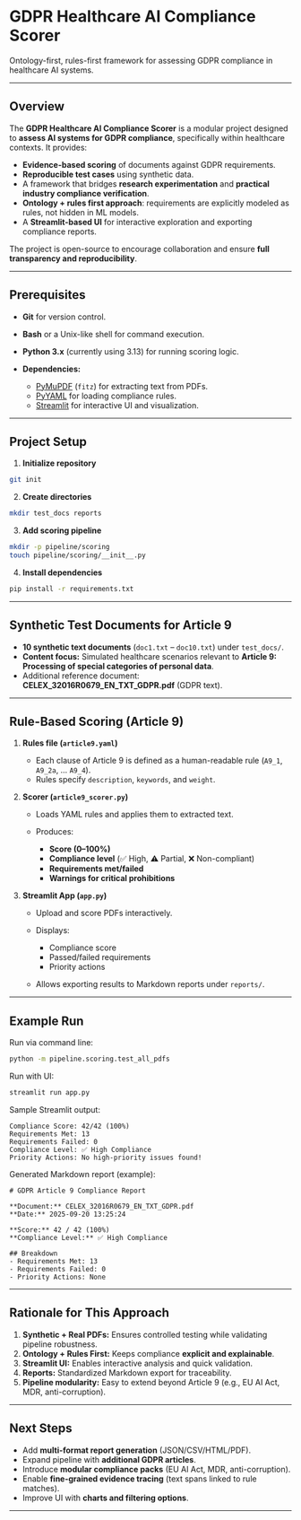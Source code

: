 # GDPR Healthcare AI Compliance Scorer

Ontology-first, rules-first framework for assessing GDPR compliance in healthcare AI systems.

---

## Overview

The **GDPR Healthcare AI Compliance Scorer** is a modular project designed to **assess AI systems for GDPR compliance**, specifically within healthcare contexts. It provides:

* **Evidence-based scoring** of documents against GDPR requirements.
* **Reproducible test cases** using synthetic data.
* A framework that bridges **research experimentation** and **practical industry compliance verification**.
* **Ontology + rules first approach**: requirements are explicitly modeled as rules, not hidden in ML models.
* A **Streamlit-based UI** for interactive exploration and exporting compliance reports.

The project is open-source to encourage collaboration and ensure **full transparency and reproducibility**.

---

## Prerequisites

* **Git** for version control.
* **Bash** or a Unix-like shell for command execution.
* **Python 3.x** (currently using 3.13) for running scoring logic.
* **Dependencies:**

  * [PyMuPDF](https://pymupdf.readthedocs.io/) (`fitz`) for extracting text from PDFs.
  * [PyYAML](https://pyyaml.org/) for loading compliance rules.
  * [Streamlit](https://streamlit.io/) for interactive UI and visualization.

---

## Project Setup

1. **Initialize repository**

```bash
git init
```

2. **Create directories**

```bash
mkdir test_docs reports
```

3. **Add scoring pipeline**

```bash
mkdir -p pipeline/scoring
touch pipeline/scoring/__init__.py
```

4. **Install dependencies**

```bash
pip install -r requirements.txt
```

---

## Synthetic Test Documents for Article 9

* **10 synthetic text documents** (`doc1.txt` – `doc10.txt`) under `test_docs/`.
* **Content focus:** Simulated healthcare scenarios relevant to **Article 9: Processing of special categories of personal data**.
* Additional reference document: **CELEX\_32016R0679\_EN\_TXT\_GDPR.pdf** (GDPR text).

---

## Rule-Based Scoring (Article 9)

1. **Rules file (`article9.yaml`)**

   * Each clause of Article 9 is defined as a human-readable rule (`A9_1`, `A9_2a`, … `A9_4`).
   * Rules specify `description`, `keywords`, and `weight`.

2. **Scorer (`article9_scorer.py`)**

   * Loads YAML rules and applies them to extracted text.
   * Produces:

     * **Score (0–100%)**
     * **Compliance level** (✅ High, ⚠️ Partial, ❌ Non-compliant)
     * **Requirements met/failed**
     * **Warnings for critical prohibitions**

3. **Streamlit App (`app.py`)**

   * Upload and score PDFs interactively.
   * Displays:

     * Compliance score
     * Passed/failed requirements
     * Priority actions
   * Allows exporting results to Markdown reports under `reports/`.

---

## Example Run

Run via command line:

```bash
python -m pipeline.scoring.test_all_pdfs
```

Run with UI:

```bash
streamlit run app.py
```

Sample Streamlit output:

```
Compliance Score: 42/42 (100%)
Requirements Met: 13
Requirements Failed: 0
Compliance Level: ✅ High Compliance
Priority Actions: No high-priority issues found!
```

Generated Markdown report (example):

```
# GDPR Article 9 Compliance Report

**Document:** CELEX_32016R0679_EN_TXT_GDPR.pdf  
**Date:** 2025-09-20 13:25:24

**Score:** 42 / 42 (100%)  
**Compliance Level:** ✅ High Compliance  

## Breakdown
- Requirements Met: 13
- Requirements Failed: 0
- Priority Actions: None
```

---

## Rationale for This Approach

1. **Synthetic + Real PDFs:** Ensures controlled testing while validating pipeline robustness.
2. **Ontology + Rules First:** Keeps compliance **explicit and explainable**.
3. **Streamlit UI:** Enables interactive analysis and quick validation.
4. **Reports:** Standardized Markdown export for traceability.
5. **Pipeline modularity:** Easy to extend beyond Article 9 (e.g., EU AI Act, MDR, anti-corruption).

---

## Next Steps

* Add **multi-format report generation** (JSON/CSV/HTML/PDF).
* Expand pipeline with **additional GDPR articles**.
* Introduce **modular compliance packs** (EU AI Act, MDR, anti-corruption).
* Enable **fine-grained evidence tracing** (text spans linked to rule matches).
* Improve UI with **charts and filtering options**.

---



